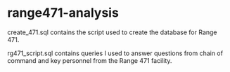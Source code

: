 # range471-analysis

create_471.sql contains the script used to create the database for Range 471. 

rg471_script.sql contains queries I used to answer questions from chain of command and key personnel from the Range 471 facility. 
